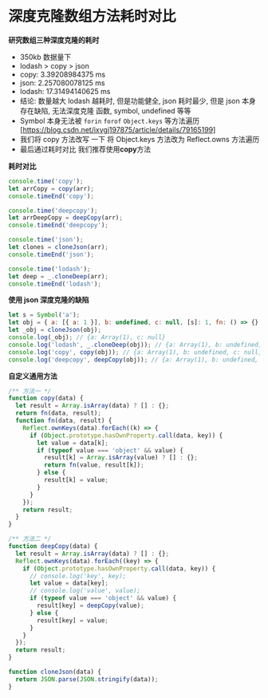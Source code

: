 # 深度克隆数组方法耗时对比

**研究数组三种深度克隆的耗时**

- 350kb 数据量下
- lodash > copy > json
- copy: 3.39208984375 ms
- json: 2.257080078125 ms
- lodash: 17.31494140625 ms
- 结论: 数量越大 lodash 越耗时, 但是功能健全, json 耗时最少, 但是 json 本身存在缺陷, 无法深度克隆 函数, symbol, undefined 等等
- Symbol 本身无法被 `forin` `forof` `Object.keys` 等方法遍历[https://blog.csdn.net/ixygj197875/article/details/79165199]
- 我们将 copy 方法改写 一下 将 Object.keys 方法改为 Reflect.owns 方法遍历
- 最后通过耗时对比 我们推荐使用**copy**方法

**耗时对比**

```js
console.time('copy');
let arrCopy = copy(arr);
console.timeEnd('copy');

console.time('deepcopy');
let arrDeepCopy = deepCopy(arr);
console.timeEnd('deepcopy');

console.time('json');
let clones = cloneJson(arr);
console.timeEnd('json');

console.time('lodash');
let deep = _.cloneDeep(arr);
console.timeEnd('lodash');
```

**使用 json 深度克隆的缺陷**

```js
let s = Symbol('a');
let obj = { a: [{ a: 1 }], b: undefined, c: null, [s]: 1, fn: () => {} };
let _obj = cloneJson(obj);
console.log(_obj); // {a: Array(1), c: null}
console.log('lodash', _.cloneDeep(obj)); // {a: Array(1), b: undefined, c: null, Symbol(a): 1, fn: ƒ}
console.log('copy', copy(obj)); // {a: Array(1), b: undefined, c: null, Symbol(a): 1, fn: ƒ}
console.log('deepcopy', deepCopy(obj)); // {a: Array(1), b: undefined, c: null, Symbol(a): 1, fn: ƒ}
```

**自定义通用方法**

```js
/** 方法一 */
function copy(data) {
  let result = Array.isArray(data) ? [] : {};
  return fn(data, result);
  function fn(data, result) {
    Reflect.ownKeys(data).forEach((k) => {
      if (Object.prototype.hasOwnProperty.call(data, key)) {
        let value = data[k];
        if (typeof value === 'object' && value) {
          result[k] = Array.isArray(value) ? [] : {};
          return fn(value, result[k]);
        } else {
          result[k] = value;
        }
      }
    });
    return result;
  }
}

/** 方法二 */
function deepCopy(data) {
  let result = Array.isArray(data) ? [] : {};
  Reflect.ownKeys(data).forEach((key) => {
    if (Object.prototype.hasOwnProperty.call(data, key)) {
      // console.log('key', key);
      let value = data[key];
      // console.log('value', value);
      if (typeof value === 'object' && value) {
        result[key] = deepCopy(value);
      } else {
        result[key] = value;
      }
    }
  });
  return result;
}

function cloneJson(data) {
  return JSON.parse(JSON.stringify(data));
}
```
